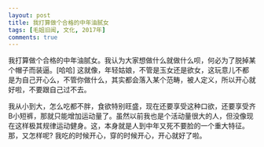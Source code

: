 ```yaml
---
layout: post
title: 我打算做个合格的中年油腻女
tags: [毛姐旧闻, 文化, 2017年]
comments: true
---
```


我打算做个合格的中年油腻女。我认为大家想做什么就做什么呗，何必为了脱掉某个帽子而装逼。[哈哈] 这就像，年轻姑娘，不管是玉女还是欲女，这玩意儿不都是为自己开心么，不管你做什么，其实都会落入某个范畴，被人定义，所以开心就好啦，不要跟自己过不去。

我从小到大，怎么吃都不胖，食欲特别旺盛，现在还要享受这种口欲，还要享受齐B小短裤，那就只能增加运动量了。虽然以前我也是个活动量很大的人，但没像现在这样极其规律运动健身。这，本身就是人到中年又死不要脸的一个重大特征。那，又怎样呢? 我吃的时候开心，穿的时候开心，开心就好了啦。
